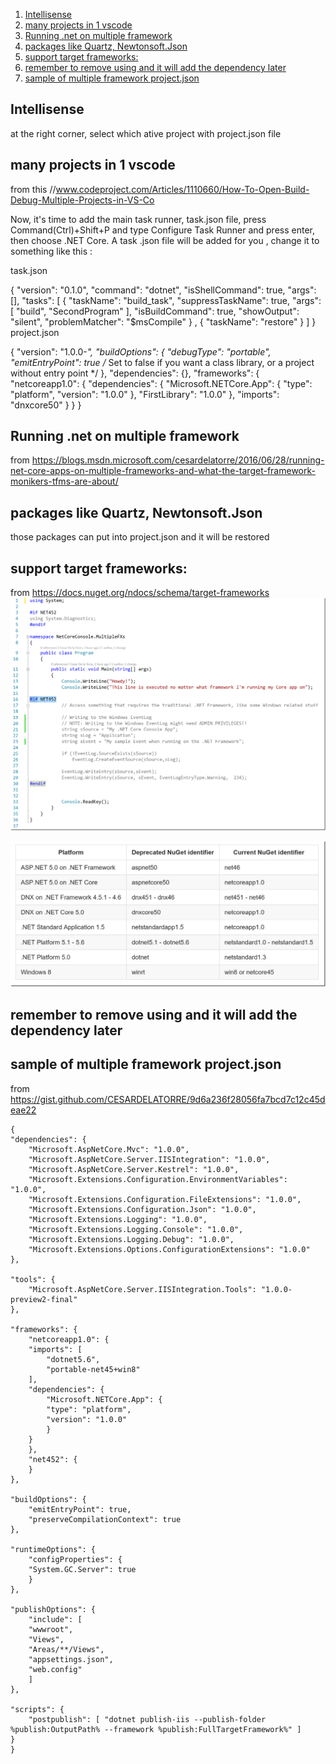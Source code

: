 <!-- TOC insertAnchor:true orderedList:true -->

1. [Intellisense](#intellisense)
2. [many projects in 1 vscode](#many-projects-in-1-vscode)
3. [Running .net on multiple framework](#running-net-on-multiple-framework)
4. [packages like Quartz, Newtonsoft.Json](#packages-like-quartz-newtonsoftjson)
5. [support target frameworks:](#support-target-frameworks)
6. [remember to remove using and it will add the dependency later](#remember-to-remove-using-and-it-will-add-the-dependency-later)
7. [sample of multiple framework project.json](#sample-of-multiple-framework-projectjson)

<!-- /TOC -->

<a id="markdown-intellisense" name="intellisense"></a>
## Intellisense
at the right corner, select which ative project with project.json file

<a id="markdown-many-projects-in-1-vscode" name="many-projects-in-1-vscode"></a>
## many projects in 1 vscode 
from this //www.codeproject.com/Articles/1110660/How-To-Open-Build-Debug-Multiple-Projects-in-VS-Co

Now, it's time to add the main task runner, task.json file, press Command(Ctrl)+Shift+P and type Configure Task Runner and press enter, then choose .NET Core. A task .json file will be added for you , change it to something like this : 

task.json

{
    "version": "0.1.0",
    "command": "dotnet",
    "isShellCommand": true,
    "args": [],
    "tasks": [
        {
            "taskName": "build_task",
            "suppressTaskName": true,
            "args": [
                "build",
                "SecondProgram"
            ],
            "isBuildCommand": true,
            "showOutput": "silent",
            "problemMatcher": "$msCompile"
        } , 
        {
            "taskName": "restore"
        } 
    ]
}
project.json

{
  "version": "1.0.0-*",
  "buildOptions": {
    "debugType": "portable",
    "emitEntryPoint": true /* Set to false if you want a class library, or a project without entry point */
  },
  "dependencies": {},
  "frameworks": {
    "netcoreapp1.0": {
      "dependencies": {
        "Microsoft.NETCore.App": {
          "type": "platform",
          "version": "1.0.0"
        },
        "FirstLibrary": "1.0.0"
      },
      "imports": "dnxcore50"
    }
  }
}


<a id="markdown-running-net-on-multiple-framework" name="running-net-on-multiple-framework"></a>
## Running .net on multiple framework
from
https://blogs.msdn.microsoft.com/cesardelatorre/2016/06/28/running-net-core-apps-on-multiple-frameworks-and-what-the-target-framework-monikers-tfms-are-about/

<a id="markdown-packages-like-quartz-newtonsoftjson" name="packages-like-quartz-newtonsoftjson"></a>
## packages like Quartz, Newtonsoft.Json
those packages can put into project.json and it will be restored

<a id="markdown-support-target-frameworks" name="support-target-frameworks"></a>
## support target frameworks:
from https://docs.nuget.org/ndocs/schema/target-frameworks
![if else with platform specific code](image_thumb831.png)

![dot net monkier](image_thumb830.png)

<a id="markdown-remember-to-remove-using-and-it-will-add-the-dependency-later" name="remember-to-remove-using-and-it-will-add-the-dependency-later"></a>
## remember to remove using and it will add the dependency later

<a id="markdown-sample-of-multiple-framework-projectjson" name="sample-of-multiple-framework-projectjson"></a>
## sample of multiple framework project.json
from https://gist.github.com/CESARDELATORRE/9d6a236f28056fa7bcd7c12c45deae22

    {
    "dependencies": {
        "Microsoft.AspNetCore.Mvc": "1.0.0",
        "Microsoft.AspNetCore.Server.IISIntegration": "1.0.0",
        "Microsoft.AspNetCore.Server.Kestrel": "1.0.0",
        "Microsoft.Extensions.Configuration.EnvironmentVariables": "1.0.0",
        "Microsoft.Extensions.Configuration.FileExtensions": "1.0.0",
        "Microsoft.Extensions.Configuration.Json": "1.0.0",
        "Microsoft.Extensions.Logging": "1.0.0",
        "Microsoft.Extensions.Logging.Console": "1.0.0",
        "Microsoft.Extensions.Logging.Debug": "1.0.0",
        "Microsoft.Extensions.Options.ConfigurationExtensions": "1.0.0"
    },

    "tools": {
        "Microsoft.AspNetCore.Server.IISIntegration.Tools": "1.0.0-preview2-final"
    },

    "frameworks": {
        "netcoreapp1.0": {
        "imports": [
            "dotnet5.6",
            "portable-net45+win8"
        ],
        "dependencies": {
            "Microsoft.NETCore.App": {
            "type": "platform",
            "version": "1.0.0"
            }
        }
        },
        "net452": {
        }
    },

    "buildOptions": {
        "emitEntryPoint": true,
        "preserveCompilationContext": true
    },

    "runtimeOptions": {
        "configProperties": {
        "System.GC.Server": true
        }
    },

    "publishOptions": {
        "include": [
        "wwwroot",
        "Views",
        "Areas/**/Views",
        "appsettings.json",
        "web.config"
        ]
    },

    "scripts": {
        "postpublish": [ "dotnet publish-iis --publish-folder %publish:OutputPath% --framework %publish:FullTargetFramework%" ]
    }
    }